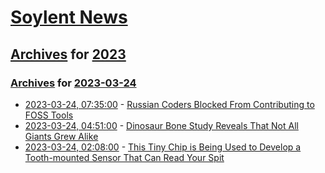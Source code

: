 # [Soylent News](../../../README.md)

## [Archives](../../index.md) for [2023](../index.md)

### [Archives](../../index.md) for [2023-03-24](index.md)

* [2023-03-24, 07:35:00](https://soylentnews.org/article.pl?sid=23/03/23/1236215&from=rss) - [Russian Coders Blocked From Contributing to FOSS Tools](https://soylentnews.org/article.pl?sid=23/03/23/1236215&from=rss)
* [2023-03-24, 04:51:00](https://soylentnews.org/article.pl?sid=23/03/23/046210&from=rss) - [Dinosaur Bone Study Reveals That Not All Giants Grew Alike](https://soylentnews.org/article.pl?sid=23/03/23/046210&from=rss)
* [2023-03-24, 02:08:00](https://soylentnews.org/article.pl?sid=23/03/23/0352236&from=rss) - [This Tiny Chip is Being Used to Develop a Tooth-mounted Sensor That Can Read Your Spit](https://soylentnews.org/article.pl?sid=23/03/23/0352236&from=rss)
